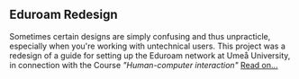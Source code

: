 ## Eduroam Redesign

Sometimes certain designs are simply confusing and thus unpracticle, especially when you're working with untechnical users. This project was a redesign of a guide for setting up the Eduroam network at Umeå University, in connection with the Course *"Human-computer interaction"* [Read on...](/work/eduroamredesign)
